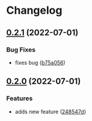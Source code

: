 # Changelog

## [0.2.1](https://github.com/f07735t37/software-versioning-101/compare/software-versioning-101-v0.2.0...software-versioning-101-v0.2.1) (2022-07-01)


### Bug Fixes

* fixes bug ([b75a056](https://github.com/f07735t37/software-versioning-101/commit/b75a0562c4e5653db84705c51d7a9a11f04b8f87))

## [0.2.0](https://github.com/f07735t37/software-versioning-101/compare/software-versioning-101-v0.1.0...software-versioning-101-v0.2.0) (2022-07-01)


### Features

* adds new feature ([248547d](https://github.com/f07735t37/software-versioning-101/commit/248547d84f0e641779df737c26ec0b116b46ab31))
